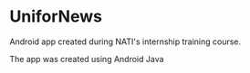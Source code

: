# UniforNews
Android app created during NATI's internship training course.

The app was created using Android Java
